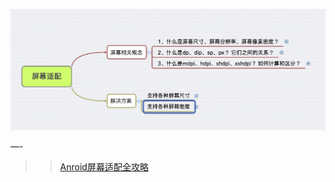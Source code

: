 ![avatar](/capture.png)

—-

>> [Anroid屏幕适配全攻略](https://www.jianshu.com/p/759375113de9https://www.jianshu.com/p/759375113de9)